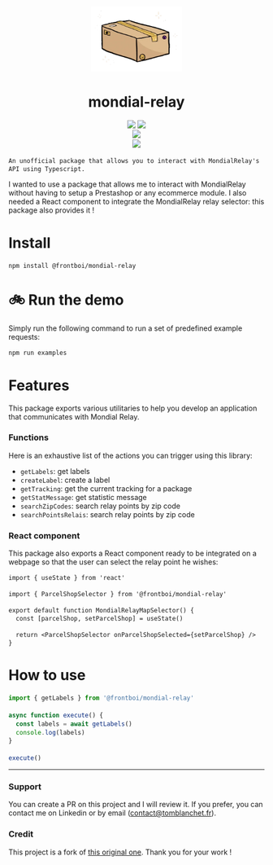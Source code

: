 <div align='center'>
    <img src="doc/package.webp" height="128">
    <h1 align='center'>mondial-relay</h1>
</div>

<div align="center">
    <img src=https://img.shields.io/badge/Created_by-Tom_Blanchet-blue?color=FED205&style=for-the-badge>
    <img src=https://img.shields.io/badge/Maintained%20%3F-yes-green.svg?style=for-the-badge>
</div>
 
<div align="center">
    <img src=https://img.shields.io/badge/TypeScript-007ACC?style=for-the-badge&logo=typescript&logoColor=white>
</div>
 
<div align="center">
    <a href='https://www.google.com/url?sa=t&rct=j&q=&esrc=s&source=web&cd=&cad=rja&uact=8&ved=2ahUKEwiFmq2GueKEAxXf_7sIHcONCvcQFnoECBEQAQ&url=https%3A%2F%2Ffr.linkedin.com%2Fin%2Ftom-blanchet&usg=AOvVaw2NyolXUeo7ja8PpF4VNmHt&opi=89978449'>
    <img src=https://img.shields.io/badge/Maintenu_par_Tom_Blanchet-0077B5?logo=linkedin&logoColor=white&style=for-the-badge>
    </a>
</div>

```
An unofficial package that allows you to interact with MondialRelay's API using Typescript.
```

I wanted to use a package that allows me to interact with MondialRelay without having to setup a Prestashop or any ecommerce module. I also needed a React component to integrate the MondialRelay relay selector: this package also provides it !

# Install

```bash
npm install @frontboi/mondial-relay
```

# 🚲 Run the demo

Simply run the following command to run a set of predefined example requests:

```bash
npm run examples
```

# Features

This package exports various utilitaries to help you develop an application that communicates with Mondial Relay.

### Functions

Here is an exhaustive list of the actions you can trigger using this library:

- `getLabels`: get labels
- `createLabel`: create a label
- `getTracking`: get the current tracking for a package
- `getStatMessage`: get statistic message
- `searchZipCodes`: search relay points by zip code
- `searchPointsRelais`: search relay points by zip code

### React component

This package also exports a React component ready to be integrated on a webpage so that the user can select the relay point he wishes:

```tsx
import { useState } from 'react'

import { ParcelShopSelector } from '@frontboi/mondial-relay'

export default function MondialRelayMapSelector() {
  const [parcelShop, setParcelShop] = useState()

  return <ParcelShopSelector onParcelShopSelected={setParcelShop} />
}
```

# How to use

```typescript
import { getLabels } from '@frontboi/mondial-relay'

async function execute() {
  const labels = await getLabels()
  console.log(labels)
}

execute()
```

---

### Support

You can create a PR on this project and I will review it.
If you prefer, you can contact me on Linkedin or by email (contact@tomblanchet.fr).

### Credit

This project is a fork of [this original one](https://github.com/nooqta/mondial-relay-api). Thank you for your work !
